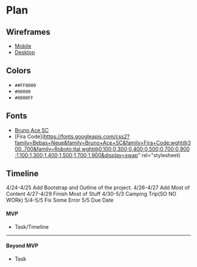 # Plan

## Wireframes
* [Mobile](https://wireframe.cc/q2BTod)
* [Desktop](https://wireframe.cc/cfbx8R)

## Colors
* `##FF0000`
* `#00000`
* `#0000FF`
## Fonts
* [Bruno Ace SC](https://fonts.googleapis.com/css2?family=Bruno+Ace+SC&display=swap)
* [Fira Code](https://fonts.googleapis.com/css2?family=Bebas+Neue&family=Bruno+Ace+SC&family=Fira+Code:wght@300..700&family=Roboto:ital,wght@0,100;0,300;0,400;0,500;0,700;0,900;1,100;1,300;1,400;1,500;1,700;1,900&display=swap" rel="stylesheet)
## Timeline
4/24-4/25 Add Bootstrap and Outline of the project.
4/26-4/27 Add Most of Content
4/27-4/29 Finish Most of Stuff
4/30-5/3 Camping Trip(SO NO WORk)
5/4-5/5 Fix Some Error
5/5 Due Date
#### MVP

* Task/Timeline

---

#### Beyond MVP

* Task








<!-- DO NOT USE THIS YET

| Name | Glows | Grows |
| -------- | ------- | ------- |
|   |   |
|   |   |
|   |   |
|   |   |
|   |   |
|   |   |

-->
